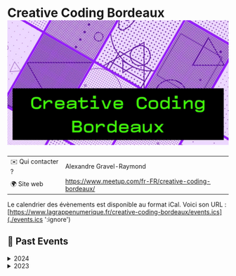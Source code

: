 # Creative Coding Bordeaux ![Logo](./logo-creative-coding-bdx.png ':size=100')

|                                |     |
| ------------------------------ | --- |
| ✉️ Qui contacter ?              | Alexandre Gravel-Raymond |
| 🌍 Site web                    | https://www.meetup.com/fr-FR/creative-coding-bordeaux/ |

Le calendrier des évènements est disponible au format iCal.
Voici son URL : [https://www.lagrappenumerique.fr/creative-coding-bordeaux/events.ics](./events.ics ':ignore')

<!-- EVENTS:START -->
## 📆 Past Events

<details>
<summary>2024</summary>

| Date | Event | Location | Link |
|------|--------|----------|------|
| Jeudi 24 octobre 2024 à 17:00 | Atelier livecoding audiovisuel | 20 Rue Saint-François, Bordeaux | https://www.meetup.com/creative-coding-bordeaux/events/303995439/ |
| Jeudi 12 septembre 2024 à 16:30 | Playground #4 - Creative Coding | 20 Rue Saint-François, Bordeaux | https://www.meetup.com/creative-coding-bordeaux/events/302826374/ |
| Jeudi 20 juin 2024 à 17:00 | Atelier livecoding sonore | 20 Rue Saint-François, Bordeaux | https://www.meetup.com/creative-coding-bordeaux/events/301525559/ |
| Jeudi 29 février 2024 à 17:30 | Playground #3 - Creative Coding | 20 Rue Saint-François, Bordeaux | https://www.meetup.com/creative-coding-bordeaux/events/299114631/ |
</details>

<details>
<summary>2023</summary>

| Date | Event | Location | Link |
|------|--------|----------|------|
| Jeudi 30 novembre 2023 à 17:30 | Playground #2 - Creative Coding | 44 Rue Barreyre, Bordeaux | https://www.meetup.com/creative-coding-bordeaux/events/297313242/ |
| Jeudi 14 septembre 2023 à 16:30 | Playground #1 - Creative Coding | 20 Rue Saint-François, Bordeaux | https://www.meetup.com/creative-coding-bordeaux/events/295328666/ |
</details>
<!-- EVENTS:END -->